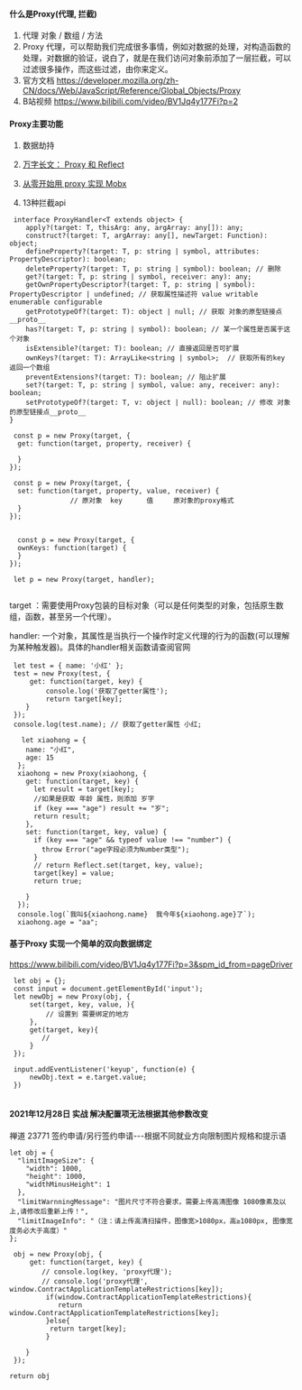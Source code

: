 #### 什么是Proxy(代理, 拦截)

1.  代理 对象 / 数组 / 方法
2.  Proxy 代理，可以帮助我们完成很多事情，例如对数据的处理，对构造函数的处理，对数据的验证，说白了，就是在我们访问对象前添加了一层拦截，可以过滤很多操作，而这些过滤，由你来定义。
3.  官方文档 <https://developer.mozilla.org/zh-CN/docs/Web/JavaScript/Reference/Global_Objects/Proxy>
4.  B站视频 <https://www.bilibili.com/video/BV1Jq4y177Fi?p=2>

#### Proxy主要功能

1.  数据劫持

2.  [万字长文： Proxy 和 Reflect](https://mp.weixin.qq.com/s/Y--hyizEZCIMtnZzdeO1tA)

3.  [从零开始用 proxy 实现 Mobx](https://zhuanlan.zhihu.com/p/27097547)

4.  13种拦截api

<!---->

     interface ProxyHandler<T extends object> {
        apply?(target: T, thisArg: any, argArray: any[]): any;
        construct?(target: T, argArray: any[], newTarget: Function): object;
        defineProperty?(target: T, p: string | symbol, attributes: PropertyDescriptor): boolean;
        deleteProperty?(target: T, p: string | symbol): boolean; // 删除
        get?(target: T, p: string | symbol, receiver: any): any;
        getOwnPropertyDescriptor?(target: T, p: string | symbol):  PropertyDescriptor | undefined; // 获取属性描述符 value writable enumerable configurable
        getPrototypeOf?(target: T): object | null; // 获取 对象的原型链接点__proto__
        has?(target: T, p: string | symbol): boolean; // 某一个属性是否属于这个对象
        isExtensible?(target: T): boolean; // 直接返回是否可扩展
        ownKeys?(target: T): ArrayLike<string | symbol>;  // 获取所有的key 返回一个数组
        preventExtensions?(target: T): boolean; // 阻止扩展
        set?(target: T, p: string | symbol, value: any, receiver: any): boolean;
        setPrototypeOf?(target: T, v: object | null): boolean; // 修改 对象的原型链接点__proto__
    }

<!---->

     const p = new Proxy(target, {
      get: function(target, property, receiver) {
                   
      }
    });

     const p = new Proxy(target, {
      set: function(target, property, value, receiver) {
                   // 原对象  key      值     原对象的proxy格式
      }
    });


      const p = new Proxy(target, {
      ownKeys: function(target) {
      }
    });

```
 let p = new Proxy(target, handler);
 
```

target ：需要使用Proxy包装的目标对象（可以是任何类型的对象，包括原生数组，函数，甚至另一个代理）。

handler: 一个对象，其属性是当执行一个操作时定义代理的行为的函数(可以理解为某种触发器)。具体的handler相关函数请查阅官网

     let test = { name: '小红' };
     test = new Proxy(test, {
         get: function(target, key) {
             console.log('获取了getter属性');
             return target[key];
        }
     });
     console.log(test.name); // 获取了getter属性 小红;

<!---->

       let xiaohong = {
        name: "小红",
        age: 15
      };
      xiaohong = new Proxy(xiaohong, {
        get: function(target, key) {
          let result = target[key];
          //如果是获取 年龄 属性，则添加 岁字
          if (key === "age") result += "岁";
          return result;
        },
        set: function(target, key, value) {
          if (key === "age" && typeof value !== "number") {
            throw Error("age字段必须为Number类型");
          }
          // return Reflect.set(target, key, value);
          target[key] = value;
          return true;
       
        }
      });
      console.log(`我叫${xiaohong.name}  我今年${xiaohong.age}了`);
      xiaohong.age = "aa";

#### 基于Proxy 实现一个简单的双向数据绑定

<https://www.bilibili.com/video/BV1Jq4y177Fi?p=3&spm_id_from=pageDriver>

```
 let obj = {};
 const input = document.getElementById('input');
 let newObj = new Proxy(obj, {
     set(target, key, value, ){
         // 设置到 需要绑定的地方
     },
     get(target, key){
        // 
     }
 });
 
 input.addEventListener('keyup', function(e) {
     newObj.text = e.target.value;
 })
 
```

#### 2021年12月28日 实战 解决配置项无法根据其他参数改变

禅道 23771 签约申请/另行签约申请---根据不同就业方向限制图片规格和提示语

    let obj = {
      "limitImageSize": {
        "width": 1000,
        "height": 1000,
        "widthMinusHeight": 1
      },
      "limitWarnningMessage": "图片尺寸不符合要求，需要上传高清图像 1080像素及以上,请修改后重新上传！",
      "limitImageInfo": "（注：请上传高清扫描件，图像宽>1080px，高≥1080px, 图像宽度务必大于高度）"
    };

     obj = new Proxy(obj, {
         get: function(target, key) {
            // console.log(key, 'proxy代理');
            // console.log('proxy代理', window.ContractApplicationTemplateRestrictions[key]);
             if(window.ContractApplicationTemplateRestrictions){
                return window.ContractApplicationTemplateRestrictions[key];
             }else{
              return target[key];
             }
            
        }
     });

    return obj

